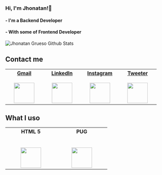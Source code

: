 ### Hi, I'm Jhonatan!👋
####  - I'm a Backend Developer
####  - With some of Frontend Developer
![Jhonatan Grueso Github Stats](https://github-readme-stats.vercel.app/api?username=byjgruesop&show_icons=true_color=fff&icon_color=79ff97&text_color=9f9f9f&bg_color=151515)

## Contact me

<table>
<tbody>
    <tr valign="top">
      <td width="20%" align="center">
        <a href="mailto:jhonper86@gmail.com?Subject=Contact" target="_blank">
          <b>Gmail</b>
          <br />
          <br />
          <img height="64px" src="https://cdn.svgporn.com/logos/google-gmail.svg">
        </a>
      </td>
      <td width="20%" align="center">
        <a href="www.linkedin.com/in/jhonatan-grueso-perea-603707148" target="_blank">
          <b>LinkedIn</b>
          <br>
          <br>
          <img height="64px" src="https://cdn.svgporn.com/logos/linkedin.svg">
        </a>
      </td>
      <td width="20%" align="center">
        <a href="https://www.instagram.com/jhonper86/" target="_blank">
          <b>Instagram</b>
          <br>
          <br>
          <img height="64px" src="https://cdn.svgporn.com/logos/instagram-icon.svg">
        </a>
      </td>
      <td width="20%" align="center">
        <a href="https://twitter.com/JGRUESOP" target="_blank">
          <b>Tweeter</b>
          <br>
          <br>
          <img height="64px" src="https://cdn.svgporn.com/logos/twitter.svg">
        </a>
      </td>     
    </tr>
  </tbody>
</table>

## What I uso

<table>
  <tbody>
    <tr valign="top">
      <td width="25%" align="center">
        <span><b>HTML 5</b></span><br><br><br>
        <img height="64px" src="https://cdn.svgporn.com/logos/html-5.svg">
      </td>
      <td width="25%" align="center">
        <span><b>PUG</b></span><br><br><br>
        <img height="64px" src="https://cdn.svgporn.com/logos/pug.svg">
      </td>

<!--
**jgruesop/jgruesop** is a ✨ _special_ ✨ repository because its `README.md` (this file) appears on your GitHub profile.

Here are some ideas to get you started:

- 🔭 I’m currently working on ...
- 🌱 I’m currently learning ...
- 👯 I’m looking to collaborate on ...
- 🤔 I’m looking for help with ...
- 💬 Ask me about ...
- 📫 How to reach me: ...
- 😄 Pronouns: ...
- ⚡ Fun fact: ...
-->
